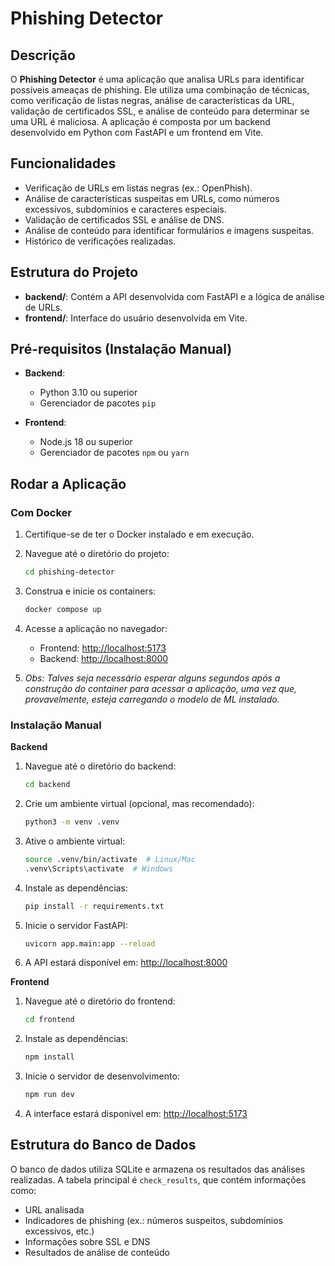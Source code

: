 # Phishing Detector

## Descrição

O **Phishing Detector** é uma aplicação que analisa URLs para identificar possíveis ameaças de phishing. Ele utiliza uma combinação de técnicas, como verificação de listas negras, análise de características da URL, validação de certificados SSL, e análise de conteúdo para determinar se uma URL é maliciosa. A aplicação é composta por um backend desenvolvido em Python com FastAPI e um frontend em Vite.

## Funcionalidades

- Verificação de URLs em listas negras (ex.: OpenPhish).
- Análise de características suspeitas em URLs, como números excessivos, subdomínios e caracteres especiais.
- Validação de certificados SSL e análise de DNS.
- Análise de conteúdo para identificar formulários e imagens suspeitas.
- Histórico de verificações realizadas.

## Estrutura do Projeto

- **backend/**: Contém a API desenvolvida com FastAPI e a lógica de análise de URLs.
- **frontend/**: Interface do usuário desenvolvida em Vite.

## Pré-requisitos (Instalação Manual)

- **Backend**:
  - Python 3.10 ou superior
  - Gerenciador de pacotes `pip`

- **Frontend**:
  - Node.js 18 ou superior
  - Gerenciador de pacotes `npm` ou `yarn`

## Rodar a Aplicação

### Com Docker

1. Certifique-se de ter o Docker instalado e em execução.

2. Navegue até o diretório do projeto:
   ```bash
   cd phishing-detector
   ```
3. Construa e inicie os containers:
   ```bash
   docker compose up
   ```
4. Acesse a aplicação no navegador:
   - Frontend: [http://localhost:5173](http://localhost:5173)
   - Backend: [http://localhost:8000](http://localhost:8000)

5. _Obs: Talves seja necessário esperar alguns segundos após a construção do container para acessar a aplicação, uma vez que, provavelmente, esteja carregando o modelo de ML instalado._

### Instalação Manual

**Backend**

1. Navegue até o diretório do backend:
   ```bash
   cd backend
   ```

2. Crie um ambiente virtual (opcional, mas recomendado):
   ```bash
   python3 -m venv .venv
   ```

3. Ative o ambiente virtual:
   ```bash
   source .venv/bin/activate  # Linux/Mac
   .venv\Scripts\activate  # Windows
   ```

4. Instale as dependências:
   ```bash
   pip install -r requirements.txt
   ```

5. Inicie o servidor FastAPI:
   ```bash
   uvicorn app.main:app --reload
   ```

6. A API estará disponível em: [http://localhost:8000](http://localhost:8000)

**Frontend**

1. Navegue até o diretório do frontend:
   ```bash
   cd frontend
   ```

2. Instale as dependências:
   ```bash
   npm install
   ```

3. Inicie o servidor de desenvolvimento:
   ```bash
   npm run dev
   ```

4. A interface estará disponível em: [http://localhost:5173](http://localhost:5173)


## Estrutura do Banco de Dados

O banco de dados utiliza SQLite e armazena os resultados das análises realizadas. A tabela principal é `check_results`, que contém informações como:

- URL analisada
- Indicadores de phishing (ex.: números suspeitos, subdomínios excessivos, etc.)
- Informações sobre SSL e DNS
- Resultados de análise de conteúdo